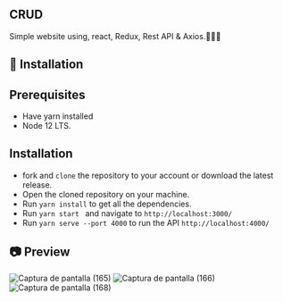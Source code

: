 
##  CRUD 
  Simple website using, react, Redux, Rest API & Axios.👨‍💻🌐
  
## 🚀 Installation
   ## Prerequisites
 
   - Have yarn installed
   - Node 12 LTS. 
    
 ## Installation
  - fork and  ```clone``` the repository to your account or download the latest release.
  - Open the cloned repository on your machine.
  - Run  ```yarn install``` to get all the dependencies.
  - Run ```yarn start ``` and navigate to ```http://localhost:3000/```
  - Run  ```yarn serve --port 4000``` to run the API ```http://localhost:4000/```

## 📷 Preview
![Captura de pantalla (165)](https://user-images.githubusercontent.com/46753453/91246744-e6bda200-e70d-11ea-90d0-62283c7ab632.png)
![Captura de pantalla (166)](https://user-images.githubusercontent.com/46753453/91246748-e7563880-e70d-11ea-9661-0aafaa16857a.png)
![Captura de pantalla (168)](https://user-images.githubusercontent.com/46753453/91246739-e4f3de80-e70d-11ea-885b-a97d790b09c3.png)

